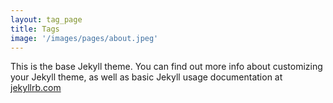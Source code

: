 ```yaml
---
layout: tag_page
title: Tags
image: '/images/pages/about.jpeg'
---
```


This is the base Jekyll theme. You can find out more info about customizing your Jekyll theme, as well as basic Jekyll usage documentation at [jekyllrb.com](http://jekyllrb.com/)